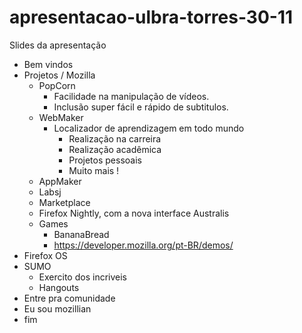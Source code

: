 apresentacao-ulbra-torres-30-11
===============================

Slides da apresentação


* Bem vindos
* Projetos / Mozilla
    * PopCorn
        * Facilidade na manipulação de vídeos.
        * Inclusão super fácil e rápido de subtitulos.
    * WebMaker
        * Localizador de aprendizagem em todo mundo
            * Realização na carreira
            * Realização acadêmica
            * Projetos pessoais
            * Muito mais !
    * AppMaker
    * Labsj
    * Marketplace
    * Firefox Nightly, com a nova interface Australis
    * Games
        * BananaBread
        * https://developer.mozilla.org/pt-BR/demos/
* Firefox OS
* SUMO
    * Exercito dos incriveis
    * Hangouts
* Entre pra comunidade
* Eu sou mozillian
* fim